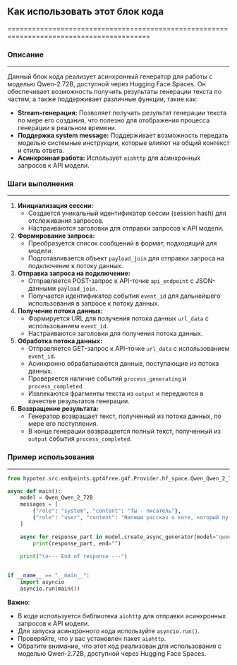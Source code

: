 ## Как использовать этот блок кода
=========================================================================================

### Описание
-------------------------
Данный блок кода реализует асинхронный генератор для работы с моделью Qwen-2.72B, доступной через Hugging Face Spaces. Он обеспечивает возможность получить результаты генерации текста по частям,  а также поддерживает различные функции, такие как:

- **Stream-генерация:** Позволяет получать результат генерации текста по мере его создания, что полезно для отображения процесса генерации в реальном времени.
- **Поддержка system message:**  Поддерживает возможность передать моделью системные инструкции, которые влияют на общий контекст и стиль ответа.
- **Асинхронная работа:**  Использует `aiohttp` для асинхронных запросов к API модели.

### Шаги выполнения
-------------------------
1. **Инициализация сессии:** 
   -  Создается уникальный идентификатор сессии (session hash) для отслеживания запросов.
   -  Настраиваются заголовки для отправки запросов к API модели.
2. **Формирование запроса:**
   -  Преобразуется список сообщений в формат, подходящий для модели.
   -  Подготавливается объект `payload_join` для отправки запроса на подключение к потоку данных.
3. **Отправка запроса на подключение:**
   -  Отправляется POST-запрос к API-точке `api_endpoint` с JSON-данными `payload_join`. 
   -  Получается идентификатор события `event_id` для дальнейшего использования в запросе к потоку данных. 
4. **Получение потока данных:**
   -  Формируется URL для получения потока данных `url_data` с использованием `event_id`.
   -  Настраиваются заголовки для получения потока данных.
5. **Обработка потока данных:**
   -  Отправляется GET-запрос к API-точке `url_data` с использованием `event_id`.
   -  Асинхронно обрабатываются данные, поступающие из потока данных.
   -  Проверяется наличие  событий `process_generating` и `process_completed`.
   -  Извлекаются фрагменты текста из `output` и передаются в качестве результатов генерации.
6. **Возвращение результата:**
   -  Генератор возвращает текст, полученный из потока данных, по мере его поступления.
   -  В конце генерации возвращается полный текст, полученный из `output` события `process_completed`.

### Пример использования
-------------------------

```python
from hypotez.src.endpoints.gpt4free.g4f.Provider.hf_space.Qwen_Qwen_2_72B import Qwen_Qwen_2_72B

async def main():
    model = Qwen_Qwen_2_72B
    messages = [
        {"role": "system", "content": "Ты - писатель"},
        {"role": "user", "content": "Напиши рассказ о коте, который путешествует по миру."}
    ]

    async for response_part in model.create_async_generator(model="qwen-2-72b", messages=messages):
        print(response_part, end="")
    
    print("\n--- End of response ---")


if __name__ == "__main__":
    import asyncio
    asyncio.run(main())
```

**Важно**:

-  В коде используется библиотека `aiohttp` для отправки асинхронных запросов к API модели.
-  Для запуска асинхронного кода используйте `asyncio.run()`.
-  Проверяйте, что у вас установлен пакет `aiohttp`. 
-  Обратите внимание, что этот код реализован для использования с моделью Qwen-2.72B, доступной через Hugging Face Spaces.